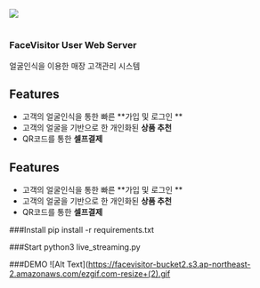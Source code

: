 


![](https://facevisitor-bucket2.s3.ap-northeast-2.amazonaws.com/logo-facevisiter%402x.png)
#  


### FaceVisitor User Web Server
얼굴인식을 이용한 매장 고객관리 시스템 


## Features
- 고객의 얼굴인식을 통한 빠른 **가입 및 로그인 **
- 고객의 얼굴을 기반으로 한 개인화된 **상품 추천**
- QR코드를 통한 **셀프결제**

## Features
- 고객의 얼굴인식을 통한 빠른 **가입 및 로그인 **
- 고객의 얼굴을 기반으로 한 개인화된 **상품 추천**
- QR코드를 통한 **셀프결제**


###Install 
pip install -r requirements.txt

###Start
python3 live_streaming.py

###DEMO
![Alt Text](https://facevisitor-bucket2.s3.ap-northeast-2.amazonaws.com/ezgif.com-resize+(2).gif